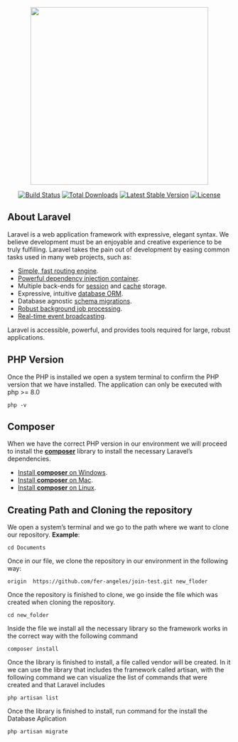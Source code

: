 <p align="center"><a href="https://laravel.com" target="_blank"><img src="https://raw.githubusercontent.com/laravel/art/master/logo-lockup/5%20SVG/2%20CMYK/1%20Full%20Color/laravel-logolockup-cmyk-red.svg" width="400"></a></p>

<p align="center">
<a href="https://travis-ci.org/laravel/framework"><img src="https://travis-ci.org/laravel/framework.svg" alt="Build Status"></a>
<a href="https://packagist.org/packages/laravel/framework"><img src="https://img.shields.io/packagist/dt/laravel/framework" alt="Total Downloads"></a>
<a href="https://packagist.org/packages/laravel/framework"><img src="https://img.shields.io/packagist/v/laravel/framework" alt="Latest Stable Version"></a>
<a href="https://packagist.org/packages/laravel/framework"><img src="https://img.shields.io/packagist/l/laravel/framework" alt="License"></a>
</p>

## About Laravel

Laravel is a web application framework with expressive, elegant syntax. We believe development must be an enjoyable and creative experience to be truly fulfilling. Laravel takes the pain out of development by easing common tasks used in many web projects, such as:

- [Simple, fast routing engine](https://laravel.com/docs/routing).
- [Powerful dependency injection container](https://laravel.com/docs/container).
- Multiple back-ends for [session](https://laravel.com/docs/session) and [cache](https://laravel.com/docs/cache) storage.
- Expressive, intuitive [database ORM](https://laravel.com/docs/eloquent).
- Database agnostic [schema migrations](https://laravel.com/docs/migrations).
- [Robust background job processing](https://laravel.com/docs/queues).
- [Real-time event broadcasting](https://laravel.com/docs/broadcasting).

Laravel is accessible, powerful, and provides tools required for large, robust applications.

## PHP Version

Once the PHP is installed we open a system terminal to confirm the PHP version that we have installed. The application can only be executed with php >= 8.0
```
php -v 
```

## Composer

When we have the correct PHP version in our environment we will proceed to install the [**composer**](https://getcomposer.org/download/) library to install the necessary Laravel’s dependencies.
- [Install **composer** on Windows](https://getcomposer.org/doc/00-intro.md#installation-windows).
- [Install **composer** on Mac](https://getcomposer.org/doc/00-intro.md#installation-linux-unix-macos).
- [Install **composer** on Linux](https://getcomposer.org/doc/00-intro.md#installation-linux-unix-macos).

## Creating Path and Cloning the repository

We open a system’s terminal and we go to the path where we want to clone our repository. **Example**:
```
cd Documents 
```
Once in our file, we clone the repository in our environment in the following way:

```
origin	https://github.com/fer-angeles/join-test.git new_floder
```

Once the repository is finished to clone, we go inside the file which was created when cloning the repository.

```
cd new_folder
```
Inside the file we install all the necessary library so the framework works in the correct way with the following command
```
composer install
```
Once the library is finished to install, a file called vendor will be created. In it we can use the library that includes the framework called artisan, with the following command we can visualize the list of commands that were created and that Laravel includes
```
php artisan list
```
Once the library is finished to install, run command for the install the Database Aplication
```
php artisan migrate
```
